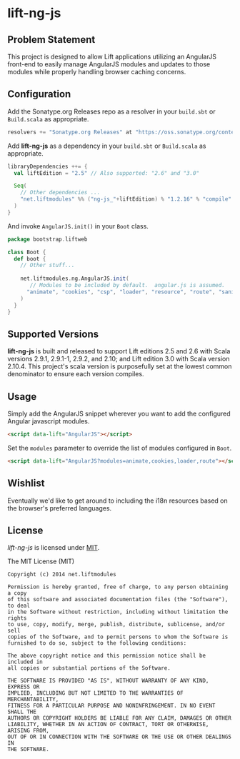 # lift-ng-js

## Problem Statement

This project is designed to allow Lift applications utilizing an AngularJS front-end to easily manage AngularJS modules and updates to those modules while properly handling browser caching concerns.

## Configuration

Add the Sonatype.org Releases repo as a resolver in your `build.sbt` or `Build.scala` as appropriate.

```scala
resolvers += "Sonatype.org Releases" at "https://oss.sonatype.org/content/repositories/releases/"
```

Add **lift-ng-js** as a dependency in your `build.sbt` or `Build.scala` as appropriate.

```scala
libraryDependencies ++= {
  val liftEdition = "2.5" // Also supported: "2.6" and "3.0"

  Seq(
    // Other dependencies ...
    "net.liftmodules" %% ("ng-js_"+liftEdition) % "1.2.16" % "compile"
  )
}
```

And invoke `AngularJS.init()` in your `Boot` class.

```scala
package bootstrap.liftweb

class Boot {
  def boot {
    // Other stuff...
    
    net.liftmodules.ng.AngularJS.init(
       // Modules to be included by default.  angular.js is assumed.
      "animate", "cookies", "csp", "loader", "resource", "route", "sanitize", "touch"
    )
  }
}
```

## Supported Versions

**lift-ng-js** is built and released to support Lift editions 2.5 and 2.6 with Scala versions 2.9.1, 2.9.1-1, 2.9.2, and 2.10; and Lift edition 3.0 with Scala version 2.10.4.  This project's scala version is purposefully set at the lowest common denominator to ensure each version compiles.

## Usage

Simply add the AngularJS snippet wherever you want to add the configured Angular javascript modules.

```html
<script data-lift="AngularJS"></script>
```

Set the `modules` parameter to override the list of modules configured in `Boot`.

```html
<script data-lift="AngularJS?modules=animate,cookies,loader,route"></script>
```

## Wishlist

Eventually we'd like to get around to including the i18n resources based on the browser's preferred languages.

## License

*lift-ng-js* is licensed under [MIT](http://opensource.org/licenses/MIT).

   The MIT License (MIT)

    Copyright (c) 2014 net.liftmodules

    Permission is hereby granted, free of charge, to any person obtaining a copy
    of this software and associated documentation files (the "Software"), to deal
    in the Software without restriction, including without limitation the rights
    to use, copy, modify, merge, publish, distribute, sublicense, and/or sell
    copies of the Software, and to permit persons to whom the Software is
    furnished to do so, subject to the following conditions:

    The above copyright notice and this permission notice shall be included in
    all copies or substantial portions of the Software.

    THE SOFTWARE IS PROVIDED "AS IS", WITHOUT WARRANTY OF ANY KIND, EXPRESS OR
    IMPLIED, INCLUDING BUT NOT LIMITED TO THE WARRANTIES OF MERCHANTABILITY,
    FITNESS FOR A PARTICULAR PURPOSE AND NONINFRINGEMENT. IN NO EVENT SHALL THE
    AUTHORS OR COPYRIGHT HOLDERS BE LIABLE FOR ANY CLAIM, DAMAGES OR OTHER
    LIABILITY, WHETHER IN AN ACTION OF CONTRACT, TORT OR OTHERWISE, ARISING FROM,
    OUT OF OR IN CONNECTION WITH THE SOFTWARE OR THE USE OR OTHER DEALINGS IN
    THE SOFTWARE.

